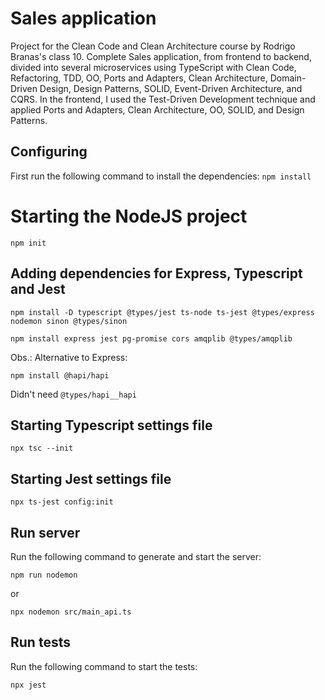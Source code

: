 # Sales application

Project for the Clean Code and Clean Architecture course by Rodrigo Branas's class 10. Complete Sales application, from frontend to backend, divided into several microservices using TypeScript with Clean Code, Refactoring, TDD, OO, Ports and Adapters, Clean Architecture, Domain-Driven Design, Design Patterns, SOLID, Event-Driven Architecture, and CQRS. In the frontend, I used the Test-Driven Development technique and applied Ports and Adapters, Clean Architecture, OO, SOLID, and Design Patterns.

## Configuring

First run the following command to install the dependencies:
`npm install`

# Starting the NodeJS project

`npm init`

## Adding dependencies for Express, Typescript and Jest

`npm install -D typescript @types/jest ts-node ts-jest @types/express nodemon sinon @types/sinon`

`npm install express jest pg-promise cors amqplib @types/amqplib`

Obs.: Alternative to Express:

`npm install @hapi/hapi`

Didn't need `@types/hapi__hapi`

## Starting Typescript settings file

`npx tsc --init`

## Starting Jest settings file

`npx ts-jest config:init`

## Run server

Run the following command to generate and start the server:

`npm run nodemon`

or 

`npx nodemon src/main_api.ts`

## Run tests

Run the following command to start the tests:

`npx jest`
